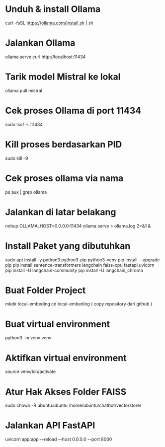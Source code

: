 # Unduh & install Ollama
curl -fsSL https://ollama.com/install.sh | sh

# Jalankan Ollama
ollama serve
curl http://localhost:11434

# Tarik model Mistral ke lokal
ollama pull mistral

# Cek proses Ollama di port 11434
sudo lsof -i :11434

# Kill proses berdasarkan PID
sudo kill -9 <PID>

# Cek proses ollama via nama
ps aux | grep ollama

# Jalankan di latar belakang 
nohup OLLAMA_HOST=0.0.0.0:11434 ollama serve > ollama.log 2>&1 &

# Install Paket yang dibutuhkan 
sudo apt install -y python3 python3-pip python3-venv
pip install --upgrade pip
pip install sentence-transformers langchain faiss-cpu fastapi uvicorn
pip install -U langchain-community
pip install -U langchain_chroma

# Buat Folder Project
mkdir local-embeding
cd local-embeding
( copy repository dari github )

# Buat virtual environment
python3 -m venv venv

# Aktifkan virtual environment
source venv/bin/activate

# Atur Hak Akses Folder FAISS
sudo chown -R ubuntu:ubuntu /home/ubuntu/chatbot/vectorstore/

# Jalankan API FastAPI
uvicorn app:app --reload --host 0.0.0.0 --port 8000



